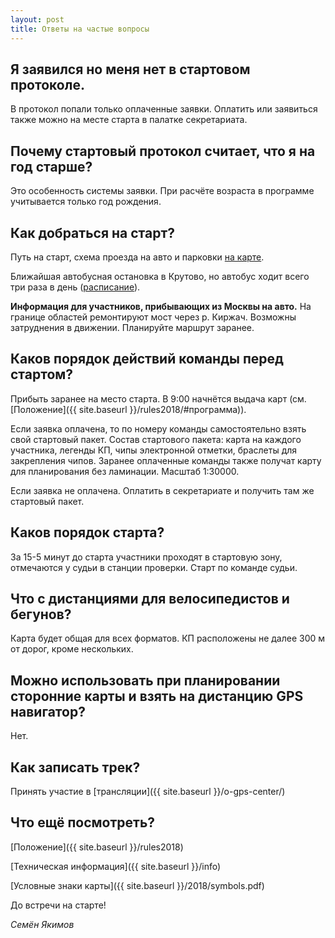 ```yaml
---
layout: post
title: Ответы на частые вопросы
---
```



Я заявился но меня нет в стартовом протоколе.
---

В протокол попали только оплаченные заявки. Оплатить или заявиться также можно на месте старта в палатке секретариата.

Почему стартовый протокол считает, что я на год старше?
---

Это особенность системы заявки. При расчёте возраста в программе учитывается только год рождения.

Как добраться на старт?
---

Путь на старт, схема проезда на авто и парковки [на карте](http://openstreetmap.ru/?mapid=734985174).

Ближайшая автобусная остановка в Крутово, но автобус ходит всего три раза в день ([расписание](https://rasp.yandex.ru/search/?fromId=c10669&toId=s9849504&when=25+августа)).

**Информация для участников, прибывающих из Москвы на авто.**
На границе областей ремонтируют мост через р. Киржач. Возможны затруднения в движении. Планируйте маршрут заранее.

Каков порядок действий команды перед стартом?
---

Прибыть заранее на место старта. В 9:00 начнётся выдача карт (см. [Положение]({{ site.baseurl }}/rules2018/#программа)).

Если заявка оплачена, то по номеру команды самостоятельно взять свой стартовый пакет.
Состав стартового пакета: карта на каждого участника, легенды КП, чипы электронной отметки, браслеты для закрепления чипов.
Заранее оплаченные команды также получат карту для планирования без ламинации. Масштаб 1:30000.

Если заявка не оплачена. Оплатить в секретариате и получить там же стартовый пакет.

Каков порядок старта?
---

За 15-5 минут до старта участники проходят в стартовую зону, отмечаются у судьи в станции проверки. Старт по команде судьи.

Что с дистанциями для велосипедистов и бегунов?
---

Карта будет общая для всех форматов. КП расположены не далее 300 м от дорог, кроме нескольких.

Можно использовать при планировании сторонние карты и взять на дистанцию GPS навигатор?
---

Нет.

Как записать трек?
---

Принять участие в [трансляции]({{ site.baseurl }}/o-gps-center/) 

Что ещё посмотреть?
---

[Положение]({{ site.baseurl }}/rules2018)

[Техническая информация]({{ site.baseurl }}/info)

[Условные знаки карты]({{ site.baseurl }}/2018/symbols.pdf)


До встречи на старте!

*Семён Якимов*

